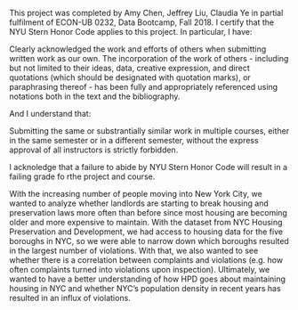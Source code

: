 This project was completed by Amy Chen, Jeffrey Liu, Claudia Ye in partial fulfilment of ECON-UB 0232, Data Bootcamp, Fall 2018. I certify that the NYU Stern Honor Code applies to this project. In particular, I have:

Clearly acknowledged the work and efforts of others when submitting written work as our own. The incorporation of the work of others - including but not limited to their ideas, data, creative expression, and direct quotations (which should be designated with quotation marks), or paraphrasing thereof - has been fully and appropriately referenced using notations both in the text and the bibliography.

And I understand that:

Submitting the same or substrantially similar work in multiple courses, either in the same semester or in a different semester, without the express approval of all instructors is strictly forbidden. 

I acknoledge that a failure to abide by NYU Stern Honor Code will result in a failing grade fo rthe project and course.

With the increasing number of people moving into New York City, we wanted to analyze whether landlords are starting to break housing and preservation laws more often than before since most housing are becoming older and more expensive to maintain. With the dataset from NYC Housing Preservation and Development, we had access to housing data for the five boroughs in NYC, so we were able to narrow down which boroughs resulted in the largest number of violations. With that, we also wanted to see whether there is a correlation between complaints and violations (e.g. how often complaints turned into violations upon inspection). Ultimately, we wanted to have a better understanding of how HPD goes about maintaining housing in NYC and whether NYC’s population density in recent years has resulted in an influx of violations.
